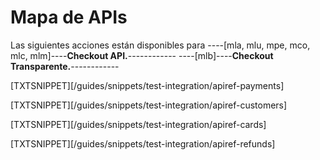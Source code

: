 # Mapa de APIs

Las siguientes acciones están disponibles para ----[mla, mlu, mpe, mco, mlc, mlm]----**Checkout API.**------------ ----[mlb]----**Checkout Transparente.**------------

[TXTSNIPPET][/guides/snippets/test-integration/apiref-payments]

[TXTSNIPPET][/guides/snippets/test-integration/apiref-customers]

[TXTSNIPPET][/guides/snippets/test-integration/apiref-cards]

[TXTSNIPPET][/guides/snippets/test-integration/apiref-refunds]